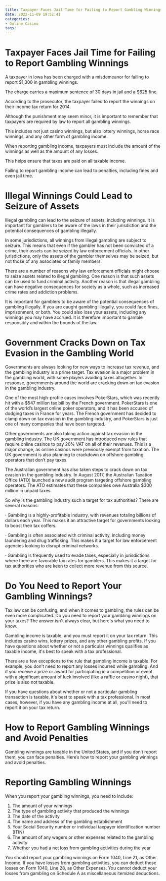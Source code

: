```yaml
---
title: Taxpayer Faces Jail Time for Failing to Report Gambling Winnings
date: 2022-11-09 19:52:41
categories:
- Online Casino
tags:
---
```



#  Taxpayer Faces Jail Time for Failing to Report Gambling Winnings

A taxpayer in Iowa has been charged with a misdemeanor for failing to report $1,300 in gambling winnings.

The charge carries a maximum sentence of 30 days in jail and a $625 fine.

According to the prosecutor, the taxpayer failed to report the winnings on their income tax return for 2014.

Although the punishment may seem minor, it is important to remember that taxpayers are required by law to report all gambling winnings.

This includes not just casino winnings, but also lottery winnings, horse race winnings, and any other form of gambling income.

When reporting gambling income, taxpayers must include the amount of the winnings as well as the amount of any losses.

This helps ensure that taxes are paid on all taxable income.

Failing to report gambling income can lead to penalties, including fines and even jail time.

#  Illegal Winnings Could Lead to Seizure of Assets

Illegal gambling can lead to the seizure of assets, including winnings. It is important for gamblers to be aware of the laws in their jurisdiction and the potential consequences of gambling illegally.

In some jurisdictions, all winnings from illegal gambling are subject to seizure. This means that even if the gambler has not been convicted of a crime, their assets can be seized by law enforcement officials. In other jurisdictions, only the assets of the gambler themselves may be seized, but not those of any associates or family members.

There are a number of reasons why law enforcement officials might choose to seize assets related to illegal gambling. One reason is that such assets can be used to fund criminal activity. Another reason is that illegal gambling can have negative consequences for society as a whole, such as increased crime rates and addiction problems.

It is important for gamblers to be aware of the potential consequences of gambling illegally. If you are caught gambling illegally, you could face fines, imprisonment, or both. You could also lose your assets, including any winnings you may have accrued. It is therefore important to gamble responsibly and within the bounds of the law.

#  Government Cracks Down on Tax Evasion in the Gambling World

Governments are always looking for new ways to increase tax revenue, and the gambling industry is a prime target. Tax evasion is a major problem in the gambling world, with some players avoiding taxes altogether. In response, governments around the world are cracking down on tax evasion in the gambling industry.

One of the most high-profile cases involves PokerStars, which was recently hit with a $547 million tax bill by the French government. PokerStars is one of the world’s largest online poker operators, and it has been accused of dodging taxes in France for years. The French government has decided to clamp down on tax evasion in the gambling industry, and PokerStars is just one of many companies that have been targeted.

Other governments are also taking action against tax evasion in the gambling industry. The UK government has introduced new rules that require online casinos to pay 20% VAT on all of their revenues. This is a major change, as online casinos were previously exempt from taxation. The UK government is also planning to crackdown on offshore gambling operators that don’t pay taxes.

The Australian government has also taken steps to crack down on tax evasion in the gambling industry. In August 2017, the Australian Taxation Office (ATO) launched a new audit program targeting offshore gambling operators. The ATO estimates that these companies owe Australia $300 million in unpaid taxes.

So why is the gambling industry such a target for tax authorities? There are several reasons:

· Gambling is a highly-profitable industry, with revenues totaling billions of dollars each year.
This makes it an attractive target for governments looking to boost their tax coffers.

· Gambling is often associated with criminal activity, including money laundering and drug trafficking. This makes it a target for law enforcement agencies looking to disrupt criminal networks.

· Gambling is frequently used to evade taxes, especially in jurisdictions where there are favorable tax rates for gamblers. This makes it a target for tax authorities who are keen to collect more revenue from this source.

#  Do You Need to Report Your Gambling Winnings?

Tax law can be confusing, and when it comes to gambling, the rules can be even more complicated. Do you need to report your gambling winnings on your taxes? The answer isn't always clear, but here's what you need to know.

Gambling income is taxable, and you must report it on your tax return. This includes casino wins, lottery prizes, and any other gambling profits. If you have questions about whether or not a particular winnings qualifies as taxable income, it's best to speak with a tax professional.

There are a few exceptions to the rule that gambling income is taxable. For example, you don't need to report any losses incurred while gambling. And if you receive a prize or award for participating in a competition or event with a significant amount of luck involved (like a raffle or casino night), that prize is also not taxable.

If you have questions about whether or not a particular gambling transaction is taxable, it's best to speak with a tax professional. In most cases, however, if you have any gambling income at all, you'll need to report it on your tax return.

#  How to Report Gambling Winnings and Avoid Penalties

Gambling winnings are taxable in the United States, and if you don’t report them, you can face penalties. Here’s how to report your gambling winnings and avoid penalties.

# Reporting Gambling Winnings

When you report your gambling winnings, you need to include:

1. The amount of your winnings
2. The type of gambling activity that produced the winnings
3. The date of the activity
4. The name and address of the gambling establishment
5. Your Social Security number or individual taxpayer identification number (ITIN)
6. The amount of any wagers or other expenses related to the gambling activity
7. Whether you had a net loss from gambling activities during the year

You should report your gambling winnings on Form 1040, Line 21, as Other Income. If you have losses from gambling activities, you can deduct those losses on Form 1040, Line 28, as Other Expenses. You cannot deduct your losses from gambling on Schedule A as miscellaneous itemized deductions.